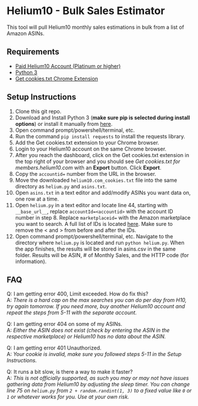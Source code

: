 # Helium10 - Bulk Sales Estimator	
This tool will pull Helium10 monthly sales estimations in bulk from a list of Amazon ASINs. 

## Requirements
* [Paid Helium10 Account (Platinum or higher)](https://www.helium10.com/)
* [Python 3](https://www.python.org/downloads/)
* [Get cookies.txt Chrome Extension](https://chrome.google.com/webstore/detail/get-cookiestxt/bgaddhkoddajcdgocldbbfleckgcbcid?hl=en)

## Setup Instructions
1. Clone this git repo.
2. Download and Install Python 3 (**make sure pip is selected during install options**) or install it manually from [here](https://pip.pypa.io/en/stable/installation/).
3. Open command prompt/powershell/terminal, etc.
4. Run the command `pip install requests` to install the requests library. 
5. Add the Get cookies.txt extension to your Chrome browser.
6. Login to your Helium10 account on the same Chrome browser. 
7. After you reach the dashboard, click on the Get cookies.txt extension in the top right of your browser and you should see _Get cookies.txt for members.helium10.com_ with an **Export** button. Click **Export**.
8. Copy the `accountid=` number from the URL in the browser.
9. Move the downloaded `helium10.com_cookies.txt` file into the same directory as `helium.py` and `asins.txt`. 
10. Open `asins.txt` in a text editor and add/modify ASINs you want data on, one row at a time. 
11. Open `helium.py` in a text editor and locate line 44, starting with `__base_url__`, replace `accountId=<accountid>` with the account ID number in step 8. Replace `marketplaceid=` with the Amazon marketplace you want to search. A full list of IDs is located [here](https://developer-docs.amazon.com/sp-api/docs/marketplace-ids). Make sure to remove the < and > from before and after the IDs.
12. Open command prompt/powershell/terminal, etc. Navigate to the directory where `helium.py` is located and run `python helium.py`. When the app finishes, the results will be stored in asins.csv in the same folder. Results will be ASIN, # of Monthly Sales, and the HTTP code (for information). 

## FAQ

Q: I am getting error 400, Limit exceeded. How do fix this?<br>
A: _There is a hard cap on the max searches you can do per day from H10, try again tomorrow. If you need more, buy another Helium10 account and repeat the steps from 5-11 with the separate account._

Q: I am getting error 404 on some of my ASINs.<br>
A: _Either the ASIN does not exist (check by entering the ASIN in the respective marketplace) or Helium10 has no data about the ASIN._

Q: I am getting error 401 Unauthorized.<br>
A: _Your cookie is invalid, make sure you followed steps 5-11 in the Setup Instructions._

Q: It runs a bit slow, is there a way to make it faster?<br>
A: _This is not officially supported, as such you may or may not have issues gathering data from Helium10 by adjusting the sleep timer. You can change line 75 on `helium.py` from `2 + random.randint(1, 3)` to a fixed value like `0` or `1` or whatever works for you. Use at your own risk._
